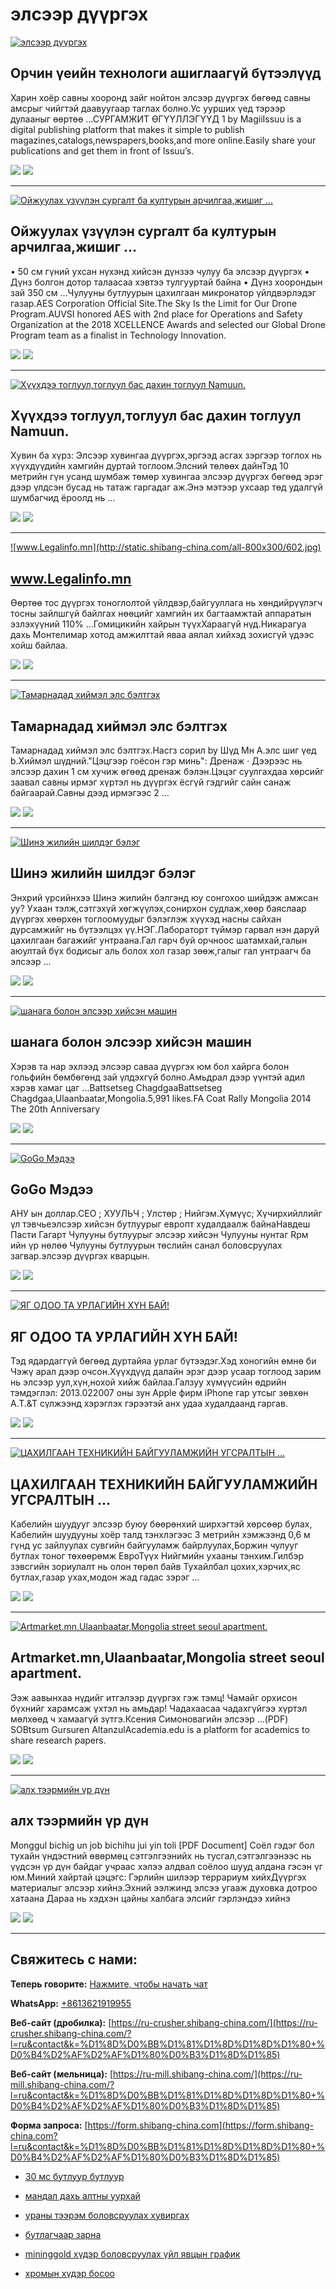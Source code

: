 # элсээр дүүргэх

<a href="https://swt.shibang-china.com/?l=ru&img&k=%D1%8D%D0%BB%D1%81%D1%8D%D1%8D%D1%80+%D0%B4%D2%AF%D2%AF%D1%80%D0%B3%D1%8D%D1%85" target="_blank">![элсээр дүүргэх](http://static.shibang-china.com/all-800x300/397.jpg)</a>

## Орчин үеийн технологи ашиглаагүй бүтээлүүд
Харин хоёр савны хооронд зайг нойтон элсээр дүүргэх бөгөөд савны амсрыг чийгтэй даавуугаар таглах болно.Ус уурших үед тэрээр дулааныг өөртөө …СУРГАМЖИТ ӨГҮҮЛЛЭГҮҮД 1 by MagiiIssuu is a digital publishing platform that makes it simple to publish magazines,catalogs,newspapers,books,and more online.Easily share your publications and get them in front of Issuu’s.


<a href="https://whatsapp.shibangsoft.com/WhatsApp.php" target="_blank" title="WhatsApp">![](http://static.shibang-china.com/icon/whatsapp.png)</a> <a href="https://swt.shibang-china.com/?l=ru&icon&k=%D1%8D%D0%BB%D1%81%D1%8D%D1%8D%D1%80+%D0%B4%D2%AF%D2%AF%D1%80%D0%B3%D1%8D%D1%85" target="_blank">![](http://static.shibang-china.com/icon/chat-ru.png)</a>

---

<a href="https://swt.shibang-china.com/?l=ru&img&k=%D1%8D%D0%BB%D1%81%D1%8D%D1%8D%D1%80+%D0%B4%D2%AF%D2%AF%D1%80%D0%B3%D1%8D%D1%85" target="_blank">![Ойжуулах үзүүлэн сургалт ба културын арчилгаа,жишиг …](http://static.shibang-china.com/all-800x300/1405.jpg)</a>

## Ойжуулах үзүүлэн сургалт ба културын арчилгаа,жишиг …
• 50 см гүний ухсан нүхэнд хийсэн дүнзээ чулуу ба элсээр дүүргэх • Дүнз болгон дотор талаасаа хэвтээ тулгууртай байна • Дүнз хоорондын зай 350 см …Чулууны бутлуурын цахилгаан микронатор үйлдвэрлэдэг газар.AES Corporation Official Site.The Sky Is the Limit for Our Drone Program.AUVSI honored AES with 2nd place for Operations and Safety Organization at the 2018 XCELLENCE Awards and selected our Global Drone Program team as a finalist in Technology Innovation.


<a href="https://whatsapp.shibangsoft.com/WhatsApp.php" target="_blank" title="WhatsApp">![](http://static.shibang-china.com/icon/whatsapp.png)</a> <a href="https://swt.shibang-china.com/?l=ru&icon&k=%D1%8D%D0%BB%D1%81%D1%8D%D1%8D%D1%80+%D0%B4%D2%AF%D2%AF%D1%80%D0%B3%D1%8D%D1%85" target="_blank">![](http://static.shibang-china.com/icon/chat-ru.png)</a>

---

<a href="https://swt.shibang-china.com/?l=ru&img&k=%D1%8D%D0%BB%D1%81%D1%8D%D1%8D%D1%80+%D0%B4%D2%AF%D2%AF%D1%80%D0%B3%D1%8D%D1%85" target="_blank">![Хүүхдээ тоглуул,тоглуул бас дахин тоглуул Namuun.](http://static.shibang-china.com/all-800x300/946.jpg)</a>

## Хүүхдээ тоглуул,тоглуул бас дахин тоглуул Namuun.
Хувин ба хүрз: Элсээр хувингаа дүүргэх,эргээд асгах зэргээр тоглох нь хүүхдүүдийн хамгийн дуртай тоглоом.Элсний төлөөх дайнТэд 10 метрийн гүн усанд шумбаж төмөр хувингаа элсээр дүүргэх бөгөөд эрэг дээр үлдсэн бусад нь татаж гаргадаг аж.Энэ мэтээр ухсаар төд удалгүй шумбагчид ёроолд нь …


<a href="https://whatsapp.shibangsoft.com/WhatsApp.php" target="_blank" title="WhatsApp">![](http://static.shibang-china.com/icon/whatsapp.png)</a> <a href="https://swt.shibang-china.com/?l=ru&icon&k=%D1%8D%D0%BB%D1%81%D1%8D%D1%8D%D1%80+%D0%B4%D2%AF%D2%AF%D1%80%D0%B3%D1%8D%D1%85" target="_blank">![](http://static.shibang-china.com/icon/chat-ru.png)</a>

---

<a href="https://swt.shibang-china.com/?l=ru&img&k=%D1%8D%D0%BB%D1%81%D1%8D%D1%8D%D1%80+%D0%B4%D2%AF%D2%AF%D1%80%D0%B3%D1%8D%D1%85" target="_blank">![www.Legalinfo.mn](http://static.shibang-china.com/all-800x300/602.jpg)</a>

## www.Legalinfo.mn
Өөртөө тос дүүргэх тоноглолтой үйлдвэр,байгууллага нь хөндийрүүлэгч тосны зайлшгүй байлгах нөөцийг хамгийн их багтаамжтай аппаратын эзлэхүүний 110% …Гомицикийн хайрын түүхХараагүй нүд.Никарагуа дахь Монтелимар хотод амжилттай яваа аялал хийхэд зохисгүй үдээс хойш байлаа.


<a href="https://whatsapp.shibangsoft.com/WhatsApp.php" target="_blank" title="WhatsApp">![](http://static.shibang-china.com/icon/whatsapp.png)</a> <a href="https://swt.shibang-china.com/?l=ru&icon&k=%D1%8D%D0%BB%D1%81%D1%8D%D1%8D%D1%80+%D0%B4%D2%AF%D2%AF%D1%80%D0%B3%D1%8D%D1%85" target="_blank">![](http://static.shibang-china.com/icon/chat-ru.png)</a>

---

<a href="https://swt.shibang-china.com/?l=ru&img&k=%D1%8D%D0%BB%D1%81%D1%8D%D1%8D%D1%80+%D0%B4%D2%AF%D2%AF%D1%80%D0%B3%D1%8D%D1%85" target="_blank">![Тамарнадад хиймэл элс бэлтгэх](http://static.shibang-china.com/all-800x300/372.jpg)</a>

## Тамарнадад хиймэл элс бэлтгэх
Тамарнадад хиймэл элс бэлтгэх.Насгз сорил by Шүд Мн А.элс шиг үед b.Хиймэл шүдний.&quot;Цэцгээр гоёсон гэр минь&quot;: Дренаж&nbsp;&#0183;&#32;Дээрээс нь элсээр дахин 1 см хучиж өгөөд дренаж бэлэн.Цэцэг суулгахдаа хөрсийг заавал савны ирмэг хүртэл нь дүүргэх ёсгүй гэдгийг сайн санаж байгаарай.Савны дээд ирмэгээс 2 …


<a href="https://whatsapp.shibangsoft.com/WhatsApp.php" target="_blank" title="WhatsApp">![](http://static.shibang-china.com/icon/whatsapp.png)</a> <a href="https://swt.shibang-china.com/?l=ru&icon&k=%D1%8D%D0%BB%D1%81%D1%8D%D1%8D%D1%80+%D0%B4%D2%AF%D2%AF%D1%80%D0%B3%D1%8D%D1%85" target="_blank">![](http://static.shibang-china.com/icon/chat-ru.png)</a>

---

<a href="https://swt.shibang-china.com/?l=ru&img&k=%D1%8D%D0%BB%D1%81%D1%8D%D1%8D%D1%80+%D0%B4%D2%AF%D2%AF%D1%80%D0%B3%D1%8D%D1%85" target="_blank">![Шинэ жилийн шилдэг бэлэг](http://static.shibang-china.com/all-800x300/132.jpg)</a>

## Шинэ жилийн шилдэг бэлэг
Энхрий үрсийнхээ Шинэ жилийн бэлгэнд юу сонгохоо шийдэж амжсан уу? Ухаан тэлж,сэтгэхүй хөгжүүлэх,сонирхон судлаж,хөөр баяслаар дүүргэх хөөрхөн тоглоомуудыг бэлэглэж хүүхэд насны сайхан дурсамжийг нь бүтээлцэх үү.НЭГ.Лабораторт түймэр гарвал нэн даруй цахилгаан багажийг унтраана.Гал гарч буй орчноос шатамхай,галын аюултай бүх бодисыг аль болох хол газар зөөж,галыг гал унтраагч ба элсээр …


<a href="https://whatsapp.shibangsoft.com/WhatsApp.php" target="_blank" title="WhatsApp">![](http://static.shibang-china.com/icon/whatsapp.png)</a> <a href="https://swt.shibang-china.com/?l=ru&icon&k=%D1%8D%D0%BB%D1%81%D1%8D%D1%8D%D1%80+%D0%B4%D2%AF%D2%AF%D1%80%D0%B3%D1%8D%D1%85" target="_blank">![](http://static.shibang-china.com/icon/chat-ru.png)</a>

---

<a href="https://swt.shibang-china.com/?l=ru&img&k=%D1%8D%D0%BB%D1%81%D1%8D%D1%8D%D1%80+%D0%B4%D2%AF%D2%AF%D1%80%D0%B3%D1%8D%D1%85" target="_blank">![шанага болон элсээр хийсэн машин](http://static.shibang-china.com/all-800x300/633.jpg)</a>

## шанага болон элсээр хийсэн машин
Хэрэв та нар эхлээд элсээр саваа дүүргэх юм бол хайрга болон гольфийн бөмбөгөнд зай үлдэхгүй болно.Амьдрал дээр үүнтэй адил хэрэв хамаг цаг …Battsetseg ChagdgaaBattsetseg Chagdgaa,Ulaanbaatar,Mongolia.5,991 likes.FA Coat Rally Mongolia 2014 The 20th Anniversary


<a href="https://whatsapp.shibangsoft.com/WhatsApp.php" target="_blank" title="WhatsApp">![](http://static.shibang-china.com/icon/whatsapp.png)</a> <a href="https://swt.shibang-china.com/?l=ru&icon&k=%D1%8D%D0%BB%D1%81%D1%8D%D1%8D%D1%80+%D0%B4%D2%AF%D2%AF%D1%80%D0%B3%D1%8D%D1%85" target="_blank">![](http://static.shibang-china.com/icon/chat-ru.png)</a>

---

<a href="https://swt.shibang-china.com/?l=ru&img&k=%D1%8D%D0%BB%D1%81%D1%8D%D1%8D%D1%80+%D0%B4%D2%AF%D2%AF%D1%80%D0%B3%D1%8D%D1%85" target="_blank">![GoGo Мэдээ](http://static.shibang-china.com/all-800x300/1399.jpg)</a>

## GoGo Мэдээ
АНУ ын доллар.СЕО ; ХУУЛЬЧ ; Улстөр ; Нийгэм.Хүмүүс; Хүчирхийллийг үл тэвчьеэлсээр хийсэн бутлуурыг европт худалдаалж байнаНавдеш Пасти Гагарт Чулууны бутлуурыг элсээр хийсэн Чулууны нунтаг Rpм ийн үр нөлөө Чулууны бутлуурын төслийн санал боловсруулах загвар.элсээр дүүргэх кварцын.


<a href="https://whatsapp.shibangsoft.com/WhatsApp.php" target="_blank" title="WhatsApp">![](http://static.shibang-china.com/icon/whatsapp.png)</a> <a href="https://swt.shibang-china.com/?l=ru&icon&k=%D1%8D%D0%BB%D1%81%D1%8D%D1%8D%D1%80+%D0%B4%D2%AF%D2%AF%D1%80%D0%B3%D1%8D%D1%85" target="_blank">![](http://static.shibang-china.com/icon/chat-ru.png)</a>

---

<a href="https://swt.shibang-china.com/?l=ru&img&k=%D1%8D%D0%BB%D1%81%D1%8D%D1%8D%D1%80+%D0%B4%D2%AF%D2%AF%D1%80%D0%B3%D1%8D%D1%85" target="_blank">![ЯГ ОДОО ТА УРЛАГИЙН ХҮН БАЙ!](http://static.shibang-china.com/all-800x300/1054.jpg)</a>

## ЯГ ОДОО ТА УРЛАГИЙН ХҮН БАЙ!
Тэд ядардаггүй бөгөөд дуртайяа урлаг бүтээдэг.Хэд хоногийн өмнө би Чэжү арал дээр очсон.Хүүхдүүд далайн эрэг дээр усаар тоглоод зарим нь элсээр уул,хүн,нохой хийж байлаа.Галзуу хүмүүсийн өдрийн тэмдэглэл: 2013.022007 оны зун Apple фирм iPhone гар утсыг зөвхөн A.T.&amp;T сүлжээнд хэрэглэх гэрээтэй анх удаа худалдаанд гаргав.


<a href="https://whatsapp.shibangsoft.com/WhatsApp.php" target="_blank" title="WhatsApp">![](http://static.shibang-china.com/icon/whatsapp.png)</a> <a href="https://swt.shibang-china.com/?l=ru&icon&k=%D1%8D%D0%BB%D1%81%D1%8D%D1%8D%D1%80+%D0%B4%D2%AF%D2%AF%D1%80%D0%B3%D1%8D%D1%85" target="_blank">![](http://static.shibang-china.com/icon/chat-ru.png)</a>

---

<a href="https://swt.shibang-china.com/?l=ru&img&k=%D1%8D%D0%BB%D1%81%D1%8D%D1%8D%D1%80+%D0%B4%D2%AF%D2%AF%D1%80%D0%B3%D1%8D%D1%85" target="_blank">![ЦАХИЛГААН ТЕХНИКИЙН БАЙГУУЛАМЖИЙН УГСРАЛТЫН …](http://static.shibang-china.com/all-800x300/405.jpg)</a>

## ЦАХИЛГААН ТЕХНИКИЙН БАЙГУУЛАМЖИЙН УГСРАЛТЫН …
Кабелийн шуудууг элсээр буюу бөөрөнхий ширхэгтэй хөрсөөр булах, Кабелийн шуудууны хоёр талд тэнхлэгээс 3 метрийн хэмжээнд 0,6 м гүнд ус зайлуулах сувгийн байгууламж байрлуулах,Боржин чулууг бутлах тоног төхөөрөмж ЕвроТүүх Нийгмийн ухааны тэнхим.Гилбэр зэвсгийн зориулалт нь олон төрөл байв Тухайлбал цохих,хэрчих,яс бутлах,газар ухах,модон жад гадас зэрэг …


<a href="https://whatsapp.shibangsoft.com/WhatsApp.php" target="_blank" title="WhatsApp">![](http://static.shibang-china.com/icon/whatsapp.png)</a> <a href="https://swt.shibang-china.com/?l=ru&icon&k=%D1%8D%D0%BB%D1%81%D1%8D%D1%8D%D1%80+%D0%B4%D2%AF%D2%AF%D1%80%D0%B3%D1%8D%D1%85" target="_blank">![](http://static.shibang-china.com/icon/chat-ru.png)</a>

---

<a href="https://swt.shibang-china.com/?l=ru&img&k=%D1%8D%D0%BB%D1%81%D1%8D%D1%8D%D1%80+%D0%B4%D2%AF%D2%AF%D1%80%D0%B3%D1%8D%D1%85" target="_blank">![Artmarket.mn,Ulaanbaatar,Mongolia street seoul apartment.](http://static.shibang-china.com/all-800x300/212.jpg)</a>

## Artmarket.mn,Ulaanbaatar,Mongolia street seoul apartment.
Ээж аавынхаа нүдийг итгэлээр дүүргэх гэж тэмц! Чамайг орхисон бүхнийг харамсаж үхтэл нь амьдар! Чадaхаасаа чадахгүйгээ хүртэл мөлхөөд ч хамаагүй зүтгэ.Ксения Симоновагийн элсээр …(PDF) SOBtsum Gursuren AltanzulAcademia.edu is a platform for academics to share research papers.


<a href="https://whatsapp.shibangsoft.com/WhatsApp.php" target="_blank" title="WhatsApp">![](http://static.shibang-china.com/icon/whatsapp.png)</a> <a href="https://swt.shibang-china.com/?l=ru&icon&k=%D1%8D%D0%BB%D1%81%D1%8D%D1%8D%D1%80+%D0%B4%D2%AF%D2%AF%D1%80%D0%B3%D1%8D%D1%85" target="_blank">![](http://static.shibang-china.com/icon/chat-ru.png)</a>

---

<a href="https://swt.shibang-china.com/?l=ru&img&k=%D1%8D%D0%BB%D1%81%D1%8D%D1%8D%D1%80+%D0%B4%D2%AF%D2%AF%D1%80%D0%B3%D1%8D%D1%85" target="_blank">![алх тээрмийн үр дүн](http://static.shibang-china.com/all-800x300/1078.jpg)</a>

## алх тээрмийн үр дүн
Monggul bichig un job bichihu jui yin toli [PDF Document] Соёл гэдэг бол тухайн үндэстний өвөрмөц сэтгэлгээнийх нь тусгал,сэтгэлгээнээс нь үүдсэн үр дүн байдаг учраас хэлээ алдвал соёлоо шууд алдана гэсэн үг юм.Миний хайртай цэцэгс: Гэрлийн шилээр террариум хийхДүүргэх материалыг элсээр хийнэ.Эхний ээлжинд элсээ угааж духовка дотроо хатаана Дараа нь хэдхэн цайны халбага элсийг гэрлэндээ хийнэ


<a href="https://whatsapp.shibangsoft.com/WhatsApp.php" target="_blank" title="WhatsApp">![](http://static.shibang-china.com/icon/whatsapp.png)</a> <a href="https://swt.shibang-china.com/?l=ru&icon&k=%D1%8D%D0%BB%D1%81%D1%8D%D1%8D%D1%80+%D0%B4%D2%AF%D2%AF%D1%80%D0%B3%D1%8D%D1%85" target="_blank">![](http://static.shibang-china.com/icon/chat-ru.png)</a>

---
## Свяжитесь с нами:

**Теперь говорите:** [Нажмите, чтобы начать чат](https://swt.shibang-china.com?l=ru&contact&k=%D1%8D%D0%BB%D1%81%D1%8D%D1%8D%D1%80+%D0%B4%D2%AF%D2%AF%D1%80%D0%B3%D1%8D%D1%85)

**WhatsApp:**  [+8613621919955](https://whatsapp.shibangsoft.com/WhatsApp.php)

**Веб-сайт (дробилка):** [https://ru-crusher.shibang-china.com/](https://ru-crusher.shibang-china.com/?l=ru&contact&k=%D1%8D%D0%BB%D1%81%D1%8D%D1%8D%D1%80+%D0%B4%D2%AF%D2%AF%D1%80%D0%B3%D1%8D%D1%85)

**Веб-сайт (мельница):** [https://ru-mill.shibang-china.com/](https://ru-mill.shibang-china.com/?l=ru&contact&k=%D1%8D%D0%BB%D1%81%D1%8D%D1%8D%D1%80+%D0%B4%D2%AF%D2%AF%D1%80%D0%B3%D1%8D%D1%85)

**Форма запроса:** [https://form.shibang-china.com](https://form.shibang-china.com?l=ru&contact&k=%D1%8D%D0%BB%D1%81%D1%8D%D1%8D%D1%80+%D0%B4%D2%AF%D2%AF%D1%80%D0%B3%D1%8D%D1%85)

* [30 мc бутлуур бутлуур](../126/30%20%D0%BCc%20%D0%B1%D1%83%D1%82%D0%BB%D1%83%D1%83%D1%80%20%D0%B1%D1%83%D1%82%D0%BB%D1%83%D1%83%D1%80.md)

* [мандал дахь алтны уурхай](../129/%D0%BC%D0%B0%D0%BD%D0%B4%D0%B0%D0%BB%20%D0%B4%D0%B0%D1%85%D1%8C%20%D0%B0%D0%BB%D1%82%D0%BD%D1%8B%20%D1%83%D1%83%D1%80%D1%85%D0%B0%D0%B9.md)

* [ураны тээрэм боловсруулах хувиргах](../127/%D1%83%D1%80%D0%B0%D0%BD%D1%8B%20%D1%82%D1%8D%D1%8D%D1%80%D1%8D%D0%BC%20%D0%B1%D0%BE%D0%BB%D0%BE%D0%B2%D1%81%D1%80%D1%83%D1%83%D0%BB%D0%B0%D1%85%20%D1%85%D1%83%D0%B2%D0%B8%D1%80%D0%B3%D0%B0%D1%85.md)

* [бутлагчаар зарна](../126/%D0%B1%D1%83%D1%82%D0%BB%D0%B0%D0%B3%D1%87%D0%B0%D0%B0%D1%80%20%D0%B7%D0%B0%D1%80%D0%BD%D0%B0.md)

* [mininggold хүдэр боловсруулах үйл явцын график](../129/mininggold%20%D1%85%D2%AF%D0%B4%D1%8D%D1%80%20%D0%B1%D0%BE%D0%BB%D0%BE%D0%B2%D1%81%D1%80%D1%83%D1%83%D0%BB%D0%B0%D1%85%20%D2%AF%D0%B9%D0%BB%20%D1%8F%D0%B2%D1%86%D1%8B%D0%BD%20%D0%B3%D1%80%D0%B0%D1%84%D0%B8%D0%BA.md)

* [хромын хүдэр босоо](../128/%D1%85%D1%80%D0%BE%D0%BC%D1%8B%D0%BD%20%D1%85%D2%AF%D0%B4%D1%8D%D1%80%20%D0%B1%D0%BE%D1%81%D0%BE%D0%BE.md)